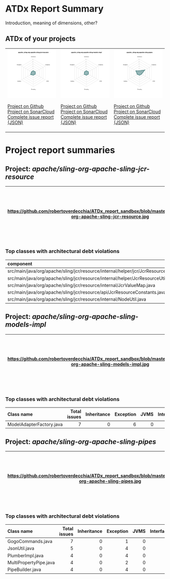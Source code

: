 
# ATDx Report Summary

Introduction, meaning of dimensions, other?

## ATDx of your projects
||||
|-|-|-|
|<img src="https://github.com/robertoverdecchia/ATDx_report_sandbox/blob/master/plots/apache_sling-org-apache-sling-jcr-resource.jpg"/> <p style="text-align:left">[Project on Github](https://github.com/apache/sling-org-apache-sling-jcr-resource) <br> [Project on SonarCloud ](https://sonarcloud.io/dashboard?id=apache_sling-org-apache-sling-jcr-resource) <br> [Complete issue report (JSON)](./json/apache_sling-org-apache-sling-jcr-resource.json)</p>|<img src="https://github.com/robertoverdecchia/ATDx_report_sandbox/blob/master/plots/apache_sling-org-apache-sling-models-impl.jpg"/> <p style="text-align:left">[Project on Github](https://github.com/apache/sling-org-apache-sling-models-impl) <br> [Project on SonarCloud ](https://sonarcloud.io/dashboard?id=apache_sling-org-apache-sling-models-impl) <br> [Complete issue report (JSON)](./json/apache_sling-org-apache-sling-models-impl.json)</p>|<img src="https://github.com/robertoverdecchia/ATDx_report_sandbox/blob/master/plots/apache_sling-org-apache-sling-pipes.jpg"/> <p style="text-align:left">[Project on Github](https://github.com/apache/sling-org-apache-sling-pipes) <br> [Project on SonarCloud ](https://sonarcloud.io/dashboard?id=apache_sling-org-apache-sling-pipes) <br> [Complete issue report (JSON)](./json/apache_sling-org-apache-sling-pipes.json)</p>
 | |

# Project report summaries
## Project: _apache/sling-org-apache-sling-jcr-resource_
|https://github.com/robertoverdecchia/ATDx_report_sandbox/blob/master/plots/apache_sling-org-apache-sling-jcr-resource.jpg|<p style="text-align:left">[Project on Github](https://github.com/apache/sling-org-apache-sling-jcr-resource) <br> [Project on SonarCloud ](https://sonarcloud.io/dashboard?id=apache_sling-org-apache-sling-jcr-resource) <br> [Complete issue report (JSON)](./json/apache_sling-org-apache-sling-jcr-resource.json)</p>
|-|-|
### Top classes with architectural debt violations
| component                                                                                |   inheritance |   exception |   vmsmell |   interface |   threading |   complexity |   sum |
|:-----------------------------------------------------------------------------------------|--------------:|------------:|----------:|------------:|------------:|-------------:|------:|
| src/main/java/org/apache/sling/jcr/resource/internal/helper/jcr/JcrResourceProvider.java |             0 |           1 |         0 |           0 |           0 |            0 |     1 |
| src/main/java/org/apache/sling/jcr/resource/internal/helper/JcrResourceUtil.java         |             0 |           0 |         0 |           1 |           0 |            0 |     1 |
| src/main/java/org/apache/sling/jcr/resource/internal/JcrValueMap.java                    |             0 |           0 |         0 |           1 |           0 |            0 |     1 |
| src/main/java/org/apache/sling/jcr/resource/api/JcrResourceConstants.java                |             0 |           0 |         0 |           1 |           0 |            0 |     1 |
| src/main/java/org/apache/sling/jcr/resource/internal/NodeUtil.java                       |             0 |           0 |         0 |           1 |           0 |            0 |     1 |

## Project: _apache/sling-org-apache-sling-models-impl_
|https://github.com/robertoverdecchia/ATDx_report_sandbox/blob/master/plots/apache_sling-org-apache-sling-models-impl.jpg|<p style="text-align:left">[Project on Github](https://github.com/apache/sling-org-apache-sling-models-impl) <br> [Project on SonarCloud ](https://sonarcloud.io/dashboard?id=apache_sling-org-apache-sling-models-impl) <br> [Complete issue report (JSON)](./json/apache_sling-org-apache-sling-models-impl.json)</p>
|-|-|
### Top classes with architectural debt violations
| Class name               |   Total issues |   Inheritance |   Exception |   JVMS |   Interface |   Threading |   Complexity | Fully qualified name                                                |
|:-------------------------|---------------:|--------------:|------------:|-------:|------------:|------------:|-------------:|:--------------------------------------------------------------------|
| ModelAdapterFactory.java |              7 |             0 |           6 |      0 |           1 |           0 |            0 | src/main/java/org/apache/sling/models/impl/ModelAdapterFactory.java |

## Project: _apache/sling-org-apache-sling-pipes_
|https://github.com/robertoverdecchia/ATDx_report_sandbox/blob/master/plots/apache_sling-org-apache-sling-pipes.jpg|<p style="text-align:left">[Project on Github](https://github.com/apache/sling-org-apache-sling-pipes) <br> [Project on SonarCloud ](https://sonarcloud.io/dashboard?id=apache_sling-org-apache-sling-pipes) <br> [Complete issue report (JSON)](./json/apache_sling-org-apache-sling-pipes.json)</p>
|-|-|
### Top classes with architectural debt violations
| Class name             |   Total issues |   Inheritance |   Exception |   JVMS |   Interface |   Threading |   Complexity | Fully qualified name                                                 |
|:-----------------------|---------------:|--------------:|------------:|-------:|------------:|------------:|-------------:|:---------------------------------------------------------------------|
| GogoCommands.java      |              7 |             0 |           1 |      0 |           0 |           0 |            6 | src/main/java/org/apache/sling/pipes/internal/GogoCommands.java      |
| JsonUtil.java          |              5 |             0 |           4 |      0 |           1 |           0 |            0 | src/main/java/org/apache/sling/pipes/internal/JsonUtil.java          |
| PlumberImpl.java       |              4 |             0 |           4 |      0 |           0 |           0 |            0 | src/main/java/org/apache/sling/pipes/internal/PlumberImpl.java       |
| MultiPropertyPipe.java |              4 |             0 |           2 |      0 |           0 |           0 |            2 | src/main/java/org/apache/sling/pipes/internal/MultiPropertyPipe.java |
| PipeBuilder.java       |              4 |             0 |           4 |      0 |           0 |           0 |            0 | src/main/java/org/apache/sling/pipes/PipeBuilder.java                |

